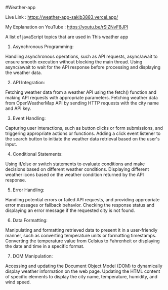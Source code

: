 #Weather-app

Live Link : https://weather-app-sakib3883.vercel.app/

My Explanation on YouTube : https://youtu.be/rSlZNvF8JPI

 A list of javaScript topics that are used in This weather app
 
1. Asynchronous Programming:

Handling asynchronous operations, such as API requests, async/await to ensure smooth execution without blocking the main thread.
Using async/await to wait for the API response before processing and displaying the weather data.

2. API Integration:

Fetching weather data from a weather API using the fetch() function and making API requests with appropriate parameters.
Fetching weather data from OpenWeatherMap API by sending HTTP requests with the city name and API key.

3. Event Handling:

Capturing user interactions, such as button clicks or form submissions, and triggering appropriate actions or functions.
Adding a click event listener to the search button to initiate the weather data retrieval based on the user's input.

4. Conditional Statements: 

Using if/else or switch statements to evaluate conditions and make decisions based on different weather conditions.
Displaying different weather icons based on the weather condition returned by the API response.

5. Error Handling:

Handling potential errors or failed API requests, and providing appropriate error messages or fallback behavior.
Checking the response status and displaying an error message if the requested city is not found.

6. Data Formatting:

Manipulating and formatting retrieved data to present it in a user-friendly manner, such as converting temperature units or formatting timestamps.
Converting the temperature value from Celsius to Fahrenheit or displaying the date and time in a specific format.


7. DOM Manipulation: 

Accessing and updating the Document Object Model (DOM) to dynamically display weather information on the web page.
Updating the HTML content of specific elements to display the city name, temperature, humidity, and wind speed.
